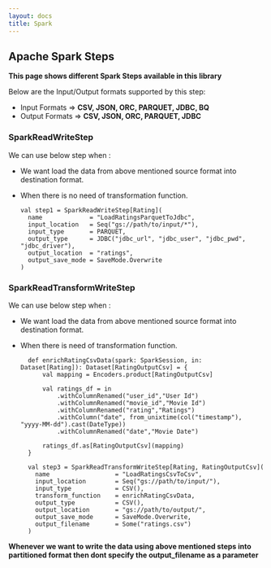 ```yaml
---
layout: docs
title: Spark
---
```


## Apache Spark Steps

**This page shows different Spark Steps available in this library**

Below are the Input/Output formats supported by this step: 
* Input Formats => **CSV, JSON, ORC, PARQUET, JDBC, BQ**
* Output Formats  => **CSV, JSON, ORC, PARQUET, JDBC**

### SparkReadWriteStep
We can use below step when : 
* We want load the data from above mentioned source format into destination format.
* When there is no need of transformation function.


      val step1 = SparkReadWriteStep[Rating](
        name             = "LoadRatingsParquetToJdbc",
        input_location   = Seq("gs://path/to/input/*"),
        input_type       = PARQUET,
        output_type      = JDBC("jdbc_url", "jdbc_user", "jdbc_pwd", "jdbc_driver"),
        output_location  = "ratings",
        output_save_mode = SaveMode.Overwrite
      )
      
### SparkReadTransformWriteStep
We can use below step when :
* We want load the data from above mentioned source format into destination format.
* When there is need of transformation function.

   
        def enrichRatingCsvData(spark: SparkSession, in: Dataset[Rating]): Dataset[RatingOutputCsv] = {
            val mapping = Encoders.product[RatingOutputCsv]
        
            val ratings_df = in
                .withColumnRenamed("user_id","User Id")
                .withColumnRenamed("movie_id","Movie Id")
                .withColumnRenamed("rating","Ratings")
                .withColumn("date", from_unixtime(col("timestamp"), "yyyy-MM-dd").cast(DateType))
                .withColumnRenamed("date","Movie Date")
        
            ratings_df.as[RatingOutputCsv](mapping)
        }

        val step3 = SparkReadTransformWriteStep[Rating, RatingOutputCsv](
          name                  = "LoadRatingsCsvToCsv",
          input_location        = Seq("gs://path/to/input/"),
          input_type            = CSV(),
          transform_function    = enrichRatingCsvData,
          output_type           = CSV(),
          output_location       = "gs://path/to/output/",
          output_save_mode      = SaveMode.Overwrite,
          output_filename       = Some("ratings.csv")
        )

**Whenever we want to write the data using above mentioned steps into partitioned format then dont specify the output_filename as a parameter**     